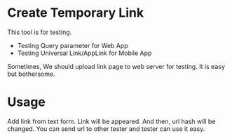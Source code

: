# Create Temporary Link

This tool is for testing.

- Testing Query parameter for Web App
- Testing Universal Link/AppLink for Mobile App

Sometimes, We should upload link page to web server for testing.
It is easy but bothersome.

# Usage

Add link from text form. Link will be appeared.
And then, url hash will be changed.
You can send url to other tester and tester can use it easy.
